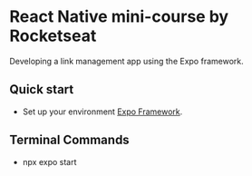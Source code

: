 # React Native mini-course by Rocketseat

Developing a link management app using the Expo framework.

## Quick start

- Set up your environment [Expo Framework](https://docs.expo.dev/get-started/set-up-your-environment/).

## Terminal Commands

- npx expo start


